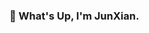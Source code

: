 ### 👋 What's Up, I'm JunXian.

<!--
**imjunxian/imjunxian** is a ✨ _special_ ✨ repository because its `README.md` (this file) appears on your GitHub profile.

Here are some ideas to get you started:
👾
- 🔭 I’m currently working on ...
- 🌱 I’m currently learning ...
- 👯 I’m looking to collaborate on ...
- 🤔 I’m looking for help with ...
- 💬 Ask me about ...
- 📫 How to reach me: ...
- 😄 Pronouns: ...
- ⚡ Fun fact: ...
-->
